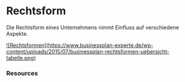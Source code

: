 # Rechtsform

Die Rechtsform eines Unternehmens nimmt Einfluss auf verschiedene Aspekte.


<a href="https://www.businessplan-experte.de/rechtsformen.html">
![Rechtsformen](https://www.businessplan-experte.de/wp-content/uploads/2015/07/businessplan-rechtsformen-uebersicht-tabelle.png)
</a>

### Resources

